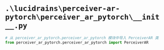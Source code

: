 # `.\lucidrains\perceiver-ar-pytorch\perceiver_ar_pytorch\__init__.py`

```py
# 从 perceiver_ar_pytorch.perceiver_ar_pytorch 模块中导入 PerceiverAR 类
from perceiver_ar_pytorch.perceiver_ar_pytorch import PerceiverAR
```